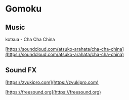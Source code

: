 # Gomoku

## Music

kotsua - Cha Cha China

[https://soundcloud.com/atsuko-arahata/cha-cha-china](https://soundcloud.com/atsuko-arahata/cha-cha-china)

## Sound FX

[https://zvukipro.com](https://zvukipro.com)

[https://freesound.org](https://freesound.org)
